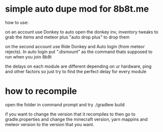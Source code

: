 # simple auto dupe mod for 8b8t.me 

how to use:

on an account use Donkey to auto open the donkey inv, inventory tweaks to grab the items and meteor plus "auto drop plus" to drop them

on the second account use Ride Donkey and Auto login (from meteor rejects). In auto login put ".dismount" as the command thats supposed to run when you join 8b8t

the delays on each module are different depending on ur hardware, ping and other factors so just try to find the perfect delay for every module

# how to recompile

open the folder in command prompt and try ./gradlew build


if you want to change the version that it recompiles to then go to gradle.properties and change the minecraft version, yarn mappins and meteor version to the version that you want.
